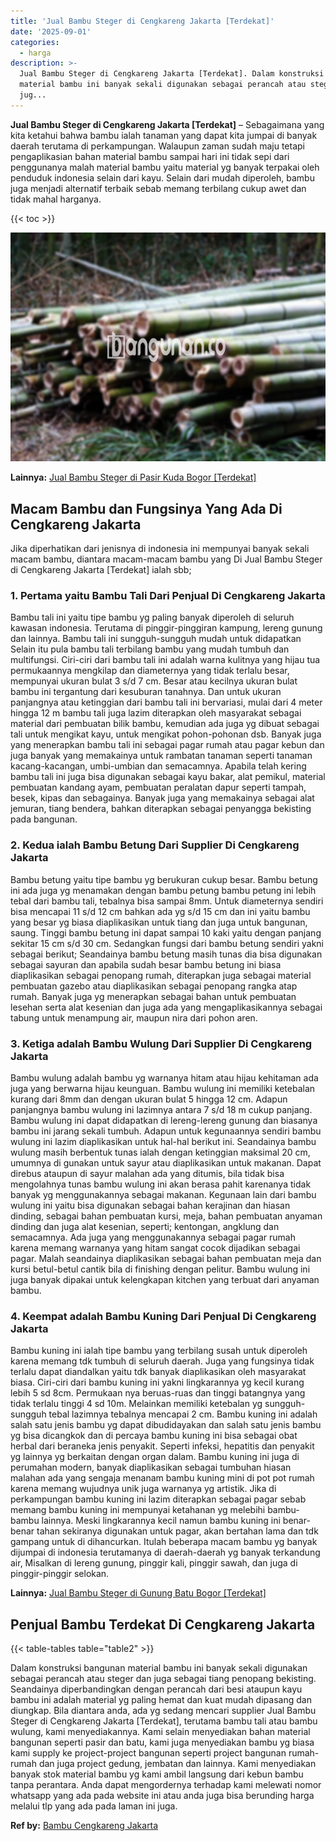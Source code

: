 ```yaml
---
title: 'Jual Bambu Steger di Cengkareng Jakarta [Terdekat]'
date: '2025-09-01'
categories:
  - harga
description: >-
  Jual Bambu Steger di Cengkareng Jakarta [Terdekat]. Dalam konstruksi bangunan
  material bambu ini banyak sekali digunakan sebagai perancah atau steger dan
  jug...
---
```


**Jual Bambu Steger di Cengkareng Jakarta \[Terdekat\]** – Sebagaimana yang kita ketahui bahwa bambu ialah tanaman yang dapat kita jumpai di banyak daerah terutama di perkampungan. Walaupun zaman sudah maju tetapi pengaplikasian bahan material bambu sampai hari ini tidak sepi dari penggunanya malah material bambu yaitu material yg banyak terpakai oleh penduduk indonesia selain dari kayu. Selain dari mudah diperoleh, bambu juga menjadi alternatif terbaik sebab memang terbilang cukup awet dan tidak mahal harganya.

{{< toc >}}

![Jual Bambu Steger di Cengkareng Jakarta [Terdekat]](/images/jual-bambu-tali-14.png)

**Lainnya:** [Jual Bambu Steger di Pasir Kuda Bogor \[Terdekat\]](https://bambu.bangunan.co/jual-bambu-steger-di-pasir-kuda-bogor-terdekat/)

## Macam Bambu dan Fungsinya Yang Ada Di Cengkareng Jakarta

Jika diperhatikan dari jenisnya di indonesia ini mempunyai banyak sekali macam bambu, diantara macam-macam bambu yang Di Jual Bambu Steger di Cengkareng Jakarta \[Terdekat\] ialah sbb;

### 1\. Pertama yaitu Bambu Tali Dari Penjual Di Cengkareng Jakarta

Bambu tali ini yaitu tipe bambu yg paling banyak diperoleh di seluruh kawasan indonesia. Terutama di pinggir-pinggiran kampung, lereng gunung dan lainnya. Bambu tali ini sungguh-sungguh mudah untuk didapatkan Selain itu pula bambu tali terbilang bambu yang mudah tumbuh dan multifungsi. Ciri-ciri dari bambu tali ini adalah warna kulitnya yang hijau tua permukaannya mengkilap dan diameternya yang tidak terlalu besar, mempunyai ukuran bulat 3 s/d 7 cm. Besar atau kecilnya ukuran bulat bambu ini tergantung dari kesuburan tanahnya. Dan untuk ukuran panjangnya atau ketinggian dari bambu tali ini bervariasi, mulai dari 4 meter hingga 12 m bambu tali juga lazim diterapkan oleh masyarakat sebagai material dari pembuatan bilik bambu, kemudian ada juga yg dibuat sebagai tali untuk mengikat kayu, untuk mengikat pohon-pohonan dsb. Banyak juga yang menerapkan bambu tali ini sebagai pagar rumah atau pagar kebun dan juga banyak yang memakainya untuk rambatan tanaman seperti tanaman kacang-kacangan, umbi-umbian dan semacamnya. Apabila telah kering bambu tali ini juga bisa digunakan sebagai kayu bakar, alat pemikul, material pembuatan kandang ayam, pembuatan peralatan dapur seperti tampah, besek, kipas dan sebagainya. Banyak juga yang memakainya sebagai alat jemuran, tiang bendera, bahkan diterapkan sebagai penyangga bekisting pada bangunan.

### 2\. Kedua ialah Bambu Betung Dari Supplier Di Cengkareng Jakarta

Bambu betung yaitu tipe bambu yg berukuran cukup besar. Bambu betung ini ada juga yg menamakan dengan bambu petung bambu petung ini lebih tebal dari bambu tali, tebalnya bisa sampai 8mm. Untuk diameternya sendiri bisa mencapai 11 s/d 12 cm bahkan ada yg s/d 15 cm dan ini yaitu bambu yang besar yg biasa diaplikasikan untuk tiang dan juga untuk bangunan, saung. Tinggi bambu betung ini dapat sampai 10 kaki yaitu dengan panjang sekitar 15 cm s/d 30 cm. Sedangkan fungsi dari bambu betung sendiri yakni sebagai berikut; Seandainya bambu betung masih tunas dia bisa digunakan sebagai sayuran dan apabila sudah besar bambu betung ini biasa diaplikasikan sebagai penopang rumah, diterapkan juga sebagai material pembuatan gazebo atau diaplikasikan sebagai penopang rangka atap rumah. Banyak juga yg menerapkan sebagai bahan untuk pembuatan lesehan serta alat kesenian dan juga ada yang mengaplikasikannya sebagai tabung untuk menampung air, maupun nira dari pohon aren.

### 3\. Ketiga adalah Bambu Wulung Dari Supplier Di Cengkareng Jakarta

Bambu wulung adalah bambu yg warnanya hitam atau hijau kehitaman ada juga yang berwarna hijau keunguan. Bambu wulung ini memiliki ketebalan kurang dari 8mm dan dengan ukuran bulat 5 hingga 12 cm. Adapun panjangnya bambu wulung ini lazimnya antara 7 s/d 18 m cukup panjang. Bambu wulung ini dapat didapatkan di lereng-lereng gunung dan biasanya bambu ini jarang sekali tumbuh. Adapun untuk kegunaannya sendiri bambu wulung ini lazim diaplikasikan untuk hal-hal berikut ini. Seandainya bambu wulung masih berbentuk tunas ialah dengan ketinggian maksimal 20 cm, umumnya di gunakan untuk sayur atau diaplikasikan untuk makanan. Dapat direbus ataupun di sayur malahan ada yang ditumis, bila tidak bisa mengolahnya tunas bambu wulung ini akan berasa pahit karenanya tidak banyak yg menggunakannya sebagai makanan. Kegunaan lain dari bambu wulung ini yaitu bisa digunakan sebagai bahan kerajinan dan hiasan dinding, sebagai bahan pembuatan kursi, meja, bahan pembuatan anyaman dinding dan juga alat kesenian, seperti; kentongan, angklung dan semacamnya. Ada juga yang menggunakannya sebagai pagar rumah karena memang warnanya yang hitam sangat cocok dijadikan sebagai pagar. Malah seandainya diaplikasikan sebagai bahan pembuatan meja dan kursi betul-betul cantik bila di finishing dengan pelitur. Bambu wulung ini juga banyak dipakai untuk kelengkapan kitchen yang terbuat dari anyaman bambu.

### 4\. Keempat adalah Bambu Kuning Dari Penjual Di Cengkareng Jakarta

Bambu kuning ini ialah tipe bambu yang terbilang susah untuk diperoleh karena memang tdk tumbuh di seluruh daerah. Juga yang fungsinya tidak terlalu dapat diandalkan yaitu tdk banyak diaplikasikan oleh masyarakat biasa. Ciri-ciri dari bambu kuning ini yakni lingkarannya yg kecil kurang lebih 5 sd 8cm. Permukaan nya beruas-ruas dan tinggi batangnya yang tidak terlalu tinggi 4 sd 10m. Melainkan memiliki ketebalan yg sungguh-sungguh tebal lazimnya tebalnya mencapai 2 cm. Bambu kuning ini adalah salah satu jenis bambu yg dapat dibudidayakan dan salah satu jenis bambu yg bisa dicangkok dan di percaya bambu kuning ini bisa sebagai obat herbal dari beraneka jenis penyakit. Seperti infeksi, hepatitis dan penyakit yg lainnya yg berkaitan dengan organ dalam. Bambu kuning ini juga di perumahan modern, banyak diaplikasikan sebagai tumbuhan hiasan malahan ada yang sengaja menanam bambu kuning mini di pot pot rumah karena memang wujudnya unik juga warnanya yg artistik. Jika di perkampungan bambu kuning ini lazim diterapkan sebagai pagar sebab memang bambu kuning ini mempunyai ketahanan yg melebihi bambu-bambu lainnya. Meski lingkarannya kecil namun bambu kuning ini benar-benar tahan sekiranya digunakan untuk pagar, akan bertahan lama dan tdk gampang untuk di dihancurkan. Itulah beberapa macam bambu yg banyak dijumpai di indonesia terutamanya di daerah-daerah yg banyak terkandung air, Misalkan di lereng gunung, pinggir kali, pinggir sawah, dan juga di pinggir-pinggir selokan.

**Lainnya:** [Jual Bambu Steger di Gunung Batu Bogor \[Terdekat\]](https://bambu.bangunan.co/jual-bambu-steger-di-gunung-batu-bogor-terdekat/)

## Penjual Bambu Terdekat Di Cengkareng Jakarta

{{< table-tables table="table2" >}}

Dalam konstruksi bangunan material bambu ini banyak sekali digunakan sebagai perancah atau steger dan juga sebagai tiang penopang bekisting. Seandainya diperbandingkan dengan perancah dari besi ataupun kayu bambu ini adalah material yg paling hemat dan kuat mudah dipasang dan diungkap. Bila diantara anda, ada yg sedang mencari supplier Jual Bambu Steger di Cengkareng Jakarta \[Terdekat\], terutama bambu tali atau bambu wulung, kami menyediakannya. Kami selain menyediakan bahan material bangunan seperti pasir dan batu, kami juga menyediakan bambu yg biasa kami supply ke project-project bangunan seperti project bangunan rumah-rumah dan juga project gedung, jembatan dan lainnya. Kami menyediakan banyak stok material bambu yg kami ambil langsung dari kebun bambu tanpa perantara. Anda dapat mengordernya terhadap kami melewati nomor whatsapp yang ada pada website ini atau anda juga bisa berunding harga melalui tlp yang ada pada laman ini juga.

**Ref by:** [Bambu Cengkareng Jakarta](https://id.wikipedia.org/wiki/Bambu)
